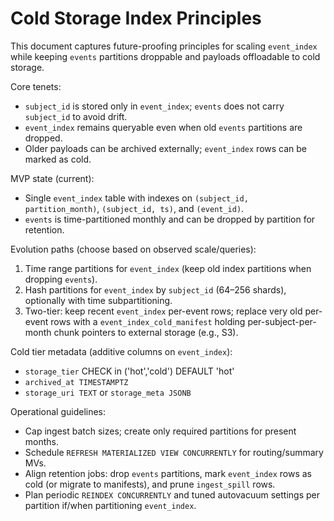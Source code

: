 # Cold Storage Index Principles

This document captures future-proofing principles for scaling `event_index` while keeping `events` partitions droppable and payloads offloadable to cold storage.

Core tenets:
- `subject_id` is stored only in `event_index`; `events` does not carry `subject_id` to avoid drift.
- `event_index` remains queryable even when old `events` partitions are dropped.
- Older payloads can be archived externally; `event_index` rows can be marked as cold.

MVP state (current):
- Single `event_index` table with indexes on `(subject_id, partition_month)`, `(subject_id, ts)`, and `(event_id)`.
- `events` is time-partitioned monthly and can be dropped by partition for retention.

Evolution paths (choose based on observed scale/queries):
1. Time range partitions for `event_index` (keep old index partitions when dropping `events`).
2. Hash partitions for `event_index` by `subject_id` (64–256 shards), optionally with time subpartitioning.
3. Two-tier: keep recent `event_index` per-event rows; replace very old per-event rows with a `event_index_cold_manifest` holding per-subject-per-month chunk pointers to external storage (e.g., S3).

Cold tier metadata (additive columns on `event_index`):
- `storage_tier` CHECK in ('hot','cold') DEFAULT 'hot'
- `archived_at TIMESTAMPTZ`
- `storage_uri TEXT` or `storage_meta JSONB`

Operational guidelines:
- Cap ingest batch sizes; create only required partitions for present months.
- Schedule `REFRESH MATERIALIZED VIEW CONCURRENTLY` for routing/summary MVs.
- Align retention jobs: drop `events` partitions, mark `event_index` rows as cold (or migrate to manifests), and prune `ingest_spill` rows.
- Plan periodic `REINDEX CONCURRENTLY` and tuned autovacuum settings per partition if/when partitioning `event_index`.


